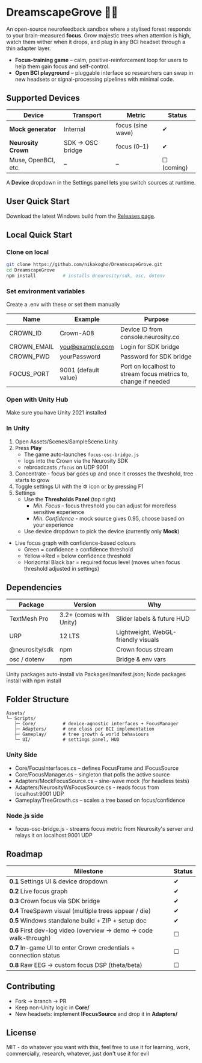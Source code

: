 # DreamscapeGrove 🌲🧠

An open-source neurofeedback sandbox where a stylised forest responds to your
brain-measured **focus**.  Grow majestic trees when attention is high, watch
them wither when it drops, and plug in any BCI headset through a thin adapter
layer.

* **Focus-training game** – calm, positive-reinforcement loop for users to help them gain focus and self-control.
* **Open BCI playground** – pluggable interface so researchers can swap in new headsets or signal-processing pipelines with minimal code.

## Supported Devices

| Device | Transport | Metric | Status |
|--------|-----------|--------|--------|
| **Mock generator** | Internal | focus (sine wave) | ✔ |
| **Neurosity Crown** | SDK → OSC bridge | focus (0–1) | ✔ |
| Muse, OpenBCI, etc. | – | – | ☐ (coming) |

A **Device** dropdown in the Settings panel lets you switch sources at runtime.

## User Quick Start

Download the latest Windows build from the
[Releases page](https://github.com/nikakogho/DreamscapeGrove/releases).

## Local Quick Start

### Clone on local

```bash
git clone https://github.com/nikakogho/DreamscapeGrove.git
cd DreamscapeGrove
npm install          # installs @neurosity/sdk, osc, dotenv
```

### Set environment variables

Create a .env with these or set them manually

| Name         | Example               | Purpose                                                        |
| --------     | ----                  | -------                                                        |
| CROWN_ID     | Crown-A08             | Device ID from console.neurosity.co                            |
| CROWN_EMAIL  | you@example.com       | Login for SDK bridge                                           |
| CROWN_PWD    | yourPassword          | Password for SDK bridge                                        |
| FOCUS_PORT   | 9001 (default value)  | Port on localhost to stream focus metrics to, change if needed |

### Open with Unity Hub

Make sure you have Unity 2021 installed

### In Unity

1. Open Assets/Scenes/SampleScene.Unity
2. Press **Play**
   - The game auto-launches `focus-osc-bridge.js`
   - logs into the Crown via the Neurosity SDK
   - rebroadcasts `/focus` on UDP 9001
3. Concentrate - focus bar goes up and once it crosses the threshold, tree starts to grow
4. Toggle settings UI with the ⚙ icon or by pressing F1
5. Settings
   - Use the **Thresholds Panel** (top right)
      - *Min. Focus* - focus threshold you can adjust for more/less sensitive experience
      - *Min. Confidence* - mock source gives 0.95, choose based on your experience
   - Use device dropdown to pick the device (currently only **Mock**)

- Live focus graph with confidence-based colours  
  * Green = confidence ≥ confidence threshold  
  * Yellow→Red = below confidence threshold  
  * Horizontal Black bar = required focus level (moves when focus threshold adjusted in settings)

## Dependencies

| Package | Version | Why |
|---------|---------|-----|
| TextMesh Pro | 3.2+ (comes with Unity) | Slider labels & future HUD |
| URP  | 12 LTS    | Lightweight, WebGL-friendly visuals |
| @neurosity/sdk  | npm   | Crown focus stream |
| osc / dotenv  | npm    | Bridge & env vars |

Unity packages auto-install via Packages/manifest.json; Node packages install with npm install

## Folder Structure

```
Assets/
└─ Scripts/
   ├─ Core/          # device-agnostic interfaces + FocusManager
   ├─ Adapters/      # one class per BCI implementation
   ├─ Gameplay/      # tree growth & world behaviours
   └─ UI/            # settings panel, HUD
```

### Unity Side

- Core/FocusInterfaces.cs – defines FocusFrame and IFocusSource
- Core/FocusManager.cs – singleton that polls the active source
- Adapters/MockFocusSource.cs – sine-wave mock (for headless tests)
- Adapters/NeurosityWsFocusSource.cs - reads focus from localhost:9001 UDP
- Gameplay/TreeGrowth.cs – scales a tree based on focus/confidence

### Node.js side

- focus-osc-bridge.js - streams focus metric from Neurosity's server and relays it on localhost:9001 UDP

## Roadmap

| Milestone                                                         | Status |
| ----------------------------------------------------------------- | ------ |
| **0.1** Settings UI & device dropdown                             | ✔      |
| **0.2** Live focus graph                                          | ✔      |
| **0.3** Crown focus via SDK bridge                                | ✔      |
| **0.4** TreeSpawn visual (multiple trees appear / die)            | ✔      |
| **0.5** Windows standalone build + ZIP + setup doc                | ✔      |
| **0.6** First dev-log video (overview → demo → code walk-through) | ☐      |
| **0.7** In-game UI to enter Crown credentials + connection status | ☐      |
| **0.8** Raw EEG → custom focus DSP (theta/beta)                   | ☐      |

## Contributing

- Fork -> branch -> PR
- Keep non-Unity logic in **Core/**
- New headsets: implement **IFocusSource** and drop it in **Adapters/**

## License

MIT - do whatever you want with this, feel free to use it for learning, work, commercially, research, whatever, just don't use it for evil